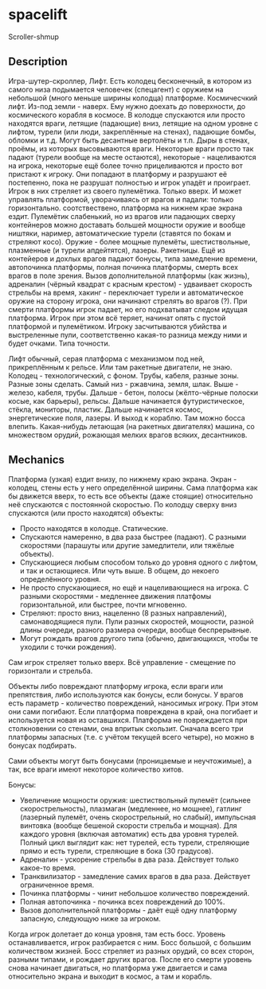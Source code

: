 spacelift
=========

Scroller-shmup

Description
-----------

Игра-шутер-скроллер, Лифт.
Есть колодец бесконечный, в котором из самого низа подымается человечек (спецагент) с оружием на небольшой (много меньше ширины колодца) платформе. Космичесчкий лифт. Из-под земли - наверх.
Ему нужно доехать до поверхности, до космического корабля в космосе.
В колодце спускаются или просто находятся враги, летящие (падающие) вниз, летящие на одном уровне с лифтом, турели (или люди, закреплённые на стенах), падающие бомбы, обломки и т.д.
Могут быть десантные вертолёты и т.п. Дыры в стенах, проёмы, из которых высовываются враги.
Некоторые враги просто так падают (турели вообще на месте остаются), некоторые - нацеливаются на игрока, некоторые ещё более точно прицеливаются и просто вот пристают к игроку.
Они попадают в платформу и разрушают её постепенно, пока не разрушат полностью и игрок упадёт и проиграет.
Игрок в них стреляет из своего пулемётика. Только вверх. И может управлять платформой, уворачиваясь от врагов и падали: только горизонтально. соотствествено, платформа на нижнем крае экрана ездит.
Пулемётик слабенький, но из врагов или падающих сверху контейнеров можно доставать большей мощности оружие и вообще ништяки, наример, автоматические турели (ставятся по бокам и стреляют косо). Оружие - более мощные пулемёты, шестиствольные, плазменные (и турели апдейтятся), лазеры. Ракетницы.
Ещё из контейеров и дохлых врагов падают бонусы, типа замедление времени, автопочинка платформы, полная починка платформы, смерть всех врагов в поле зрения. Вызов дополнительной платформы (как жизнь), адреналин (чёрный квадрат с красным крестом) - удваивает скорость стрельбы на время, хакинг - переключает турели и автоматическое оружие на сторону игрока, они начинают стрелять во врагов (?).
При смерти платформы игрок падает, но его подхватыват следом идущая платформа. Игрок при этом всё теряет, начинат опять с пустой платформой и пулемётиком.
Игроку засчитываются убийства и выстреленные пули, соответственно какая-то разница между ними и будет очками. Типа точности.

Лифт обычный, серая платформа с механизмом под ней, прикреплённым к рельсе. Или там ракетные двигатели, не знаю.
Колодец - технологический, с фоном. Трубы, кабеля, разные зоны.
Разные зоны сделать. Самый низ - ржавчина, земля, шлак. Выше - железо, кабеля, трубы. Дальше - бетон, полосы (жёлто-чёрные полоски косые, как барьеры), рельсы. Дальше начинается футуристическое, стёкла, мониторы, пластик. Дальше начинается космос, энергетические поля, лазеры. И выход к кораблю. Там можно босса влепить. Какая-нибудь летающая (на ракетных двигателях) машина, со множеством орудий, рожающая мелких врагов всяких, десантников.

Mechanics
---------

Платформа (узкая) ездит внизу, по нижнему краю экрана. Экран - колодец, стены есть у него определённой ширины.
Сама платформа как бы движется вверх, то есть все объекты (даже стоящие) относительно неё спускаются с постоянной скоростью.
По колодцу сверху вниз спускаются (или просто находятся) объекты:

* Просто находятся в колодце. Статические.
* Спускаются намеренно, в два раза быстрее (падают). С разными скоростями (парашуты или другие замедлители, или тяжёлые объекты).
* Спускающиеся любым способом только до уровня одного с лифтом, и так и остающиеся. Или чуть выше. В общем, до некоего определённого уровня.
* Не просто спускающиеся, но ещё и нацеливающиеся на игрока. С разными скоростями - медленнее движения платфомы горизонтальной, или быстрее, почти мгновенно.
* Стреляют: просто вниз, нацеленно (8 разных направлений), самонаводящиеся пули. Пули разных скоростей, мощности, разной длины очереди, разного размера очереди, вообще беспрерывные.
* Могут рождать врагов другого типа (обычно, двигающихся, чтобы те уходили с точки рождения).

Сам игрок стреляет только вверх.
Всё управление - смещение по горизонтали и стрельба.

Объекты либо повреждают платформу игрока, если враги или препятствия, либо используются как бонусы, если бонусы.
У врагов есть параметр - количество повреждений, наносимых игроку. При этом они сами погибают.
Если платформа повреждена в край, она погибает и используется новая из оставшихся. Платформа не повреждается при столкновении со стенами, она впритык скользит.
Сначала всего три платформы запасных (т.е. с учётом текущей всего четыре), но можно в бонусах подбирать.

Сами объекты могут быть бонусами (проницаемые и неучтожимые), а так, все враги имеют некоторое количество хитов.

Бонусы:

* Увеличение мощности оружия: шестиствольный пулемёт (сильнее скорострельность), плазмаган (медленнее, но мощнее), гатлинг (лазерный пулемёт, очень скорострельный, но слабый), импульсная винтовка (вообще бешеной скорости стрельба и мощная). Для каждого уровня (включая автоматик) есть два уровня турелей. Полный цикл выглядит как: нет турелей, есть турели, стреляющие прямо и есть турели, стреляющие в бока (30 градусов).
* Адреналин - ускорение стрельбы в два раза. Действует только какое-то время.
* Транквилизатор - замедление самих врагов в два раза. Действует ограниченное время.
* Починка платформы - чинит небольшое количество повреждений.
* Полная автопочинка - починка всех повреждений до 100%.
* Вызов дополнительной платформы - даёт ещё одну платформу запасную, следующую ниже за игроком.

Когда игрок долетает до конца уровня, там есть босс. Уровень останавливается, игрок разбирается с ним. Босс большой, с большим количеством жизней. Босс стреляет из разных орудий, со всех сторон, разными типами, и рождает других врагов. После его смерти уровень снова начинает двигаться, но платформа уже двигается и сама относительно экрана и выходит в космос, а там и корабль.
